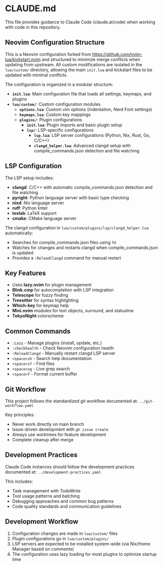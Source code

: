 # CLAUDE.md

This file provides guidance to Claude Code (claude.ai/code) when working with code in this repository.

## Neovim Configuration Structure

This is a Neovim configuration forked from https://github.com/nvim-lua/kickstart.nvim and structured to minimize merge conflicts when updating from upstream. All custom modifications are isolated in the `lua/custom/` directory, allowing the main `init.lua` and kickstart files to be updated with minimal conflicts.

The configuration is organized in a modular structure:

- **`init.lua`**: Main configuration file that loads all settings, keymaps, and plugins
- **`lua/custom/`**: Custom configuration modules
  - **`options.lua`**: Custom vim options (indentation, Nerd Font settings)
  - **`keymaps.lua`**: Custom key mappings
  - **`plugins/`**: Plugin configurations
    - **`init.lua`**: Plugin imports and basic plugin setup
    - **`lsp/`**: LSP-specific configurations
      - **`lsp.lua`**: LSP server configurations (Python, Nix, Rust, Go, C/C++)
      - **`clangd_helper.lua`**: Advanced clangd setup with compile_commands.json detection and file watching

## LSP Configuration

The LSP setup includes:
- **clangd**: C/C++ with automatic compile_commands.json detection and file watching
- **pyright**: Python language server with basic type checking
- **nixd**: Nix language server  
- **ruff**: Python linter
- **texlab**: LaTeX support
- **cmake**: CMake language server

The clangd configuration in `lua/custom/plugins/lsp/clangd_helper.lua` automatically:
- Searches for compile_commands.json files using `fd`
- Watches for changes and restarts clangd when compile_commands.json is updated
- Provides a `:ReloadClangd` command for manual restart

## Key Features

- Uses **lazy.nvim** for plugin management
- **Blink.cmp** for autocompletion with LSP integration
- **Telescope** for fuzzy finding
- **Treesitter** for syntax highlighting
- **Which-key** for keymap help
- **Mini.nvim** modules for text objects, surround, and statusline
- **TokyoNight** colorscheme

## Common Commands

- `:Lazy` - Manage plugins (install, update, etc.)
- `:checkhealth` - Check Neovim configuration health
- `:ReloadClangd` - Manually restart clangd LSP server
- `<space>sh` - Search help documentation
- `<space>sf` - Find files
- `<space>sg` - Live grep search
- `<space>f` - Format current buffer

## Git Workflow

This project follows the standardized git workflow documented at: `../git-workflow.yaml`

Key principles:
- Never work directly on main branch
- Issue-driven development with `gh issue create`
- Always use worktrees for feature development
- Complete cleanup after merge

## Development Practices

Claude Code instances should follow the development practices documented at: `../development-practices.yaml`

This includes:
- Task management with TodoWrite
- Tool usage patterns and batching
- Debugging approaches and common bug patterns
- Code quality standards and communication guidelines

## Development Workflow

1. Configuration changes are made in `lua/custom/` files
2. Plugin configurations go in `lua/custom/plugins/`
3. LSP servers are expected to be installed system-wide (via Nix/Home Manager based on comments)
4. The configuration uses lazy loading for most plugins to optimize startup time